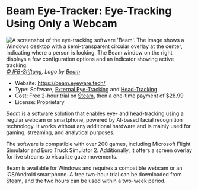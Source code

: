 # Beam Eye-Tracker: Eye-Tracking Using Only a Webcam

![](/beam.jpg "A screenshot of the eye-tracking software 'Beam'. The image shows a Windows desktop with a semi-transparent circular overlay at the center, indicating where a person is looking. The Beam window on the right displays a few configuration options and an indicator showing active tracking.")
_[© IFB-Stiftung](https://ifb-stiftung.de/), Logo by [Beam](https://beam.eyeware.tech/)_

- Website: https://beam.eyeware.tech/
- Type: Software, [External Eye-Tracking](/en/02-basic-knowledge/02-eye-tracking-what-is-this#screen-based-eye-tracking) and [Head-Tracking](/en/02-basic-knowledge/02-eye-tracking-what-is-this#head-tracking)
- Cost: Free 2-hour trial on [Steam](https://store.steampowered.com/app/2375780/?utm_source=beam_page&utm_medium=menu_icon), then a one-time payment of $28.99
- License: Proprietary

_Beam_ is a software solution that enables eye- and head-tracking using a regular webcam or smartphone, powered by AI-based facial recognition technology. It works without any additional hardware and is mainly used for gaming, streaming, and analytical purposes.

The software is compatible with over 200 games, including Microsoft Flight Simulator and Euro Truck Simulator 2. Additionally, it offers a screen overlay for live streams to visualize gaze movements.

Beam is available for Windows and requires a compatible webcam or an iOS/Android smartphone. A free two-hour trial can be downloaded from [Steam](https://store.steampowered.com/app/2375780/?utm_source=beam_page&utm_medium=menu_icon), and the two hours can be used within a two-week period.
